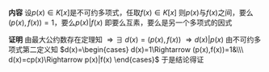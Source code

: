 **内容**
设$p(x)\in K[x]$是不可约多项式，任取$f(x)\in K[x]$
则$p(x)$与$f(x)$之间，要么$(p(x),f(x))=1$，要么$p(x)|f(x)$
即要么互素，要么是另一个多项式的因式

**证明**
由最大公约数存在定理知
$\Rightarrow\exists\ d(x)=(p(x),f(x))$
$\Rightarrow d(x)|p(x)$
由不可约多项式第二定义知
$d(x)=\begin{cases}
d(x)=1\Rightarrow (p(x),f(x))=1&\\\ 
d(x)=cp(x)\Rightarrow p(x)|f(x)
\end{cases}$
于是结论得证